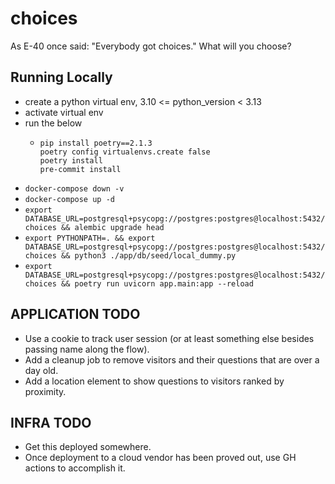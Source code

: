# choices
As E-40 once said: "Everybody got choices." What will you choose?

## Running Locally
- create a python virtual env, 3.10 <= python_version < 3.13
- activate virtual env
- run the below
  - ```commandline
    pip install poetry==2.1.3
    poetry config virtualenvs.create false
    poetry install
    pre-commit install
    ```
- `docker-compose down -v`
- `docker-compose up -d`
- `export DATABASE_URL=postgresql+psycopg://postgres:postgres@localhost:5432/choices && alembic upgrade head`
- `export PYTHONPATH=. && export DATABASE_URL=postgresql+psycopg://postgres:postgres@localhost:5432/choices && python3 ./app/db/seed/local_dummy.py`
- `export DATABASE_URL=postgresql+psycopg://postgres:postgres@localhost:5432/choices && poetry run uvicorn app.main:app --reload`

## APPLICATION TODO
- Use a cookie to track user session (or at least something else besides passing name along the flow).
- Add a cleanup job to remove visitors and their questions that are over a day old.
- Add a location element to show questions to visitors ranked by proximity.

## INFRA TODO
- Get this deployed somewhere.
- Once deployment to a cloud vendor has been proved out, use GH actions to accomplish it.
